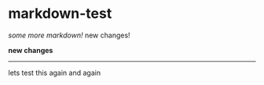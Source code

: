 # markdown-test

_some more markdown!_
new changes!

**new changes**
___
lets test this again and again
